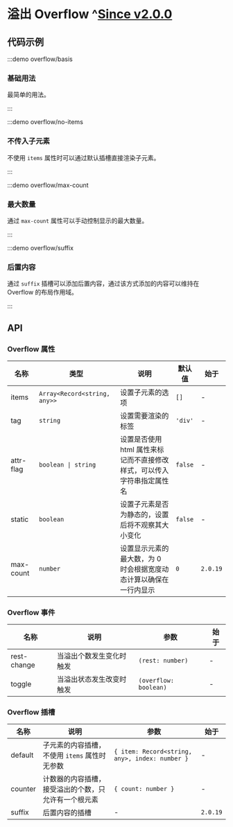 # 溢出 Overflow ^[Since v2.0.0](!s)

## 代码示例

:::demo overflow/basis

### 基础用法

最简单的用法。

:::

:::demo overflow/no-items

### 不传入子元素

不使用 `items` 属性时可以通过默认插槽直接渲染子元素。

:::

:::demo overflow/max-count

### 最大数量

通过 `max-count` 属性可以手动控制显示的最大数量。

:::

:::demo overflow/suffix

### 后置内容

通过 `suffix` 插槽可以添加后置内容，通过该方式添加的内容可以维持在 Overflow 的布局作用域。

:::

## API

### Overflow 属性

| 名称      | 类型                         | 说明                                                                   | 默认值  | 始于     |
| --------- | ---------------------------- | ---------------------------------------------------------------------- | ------- | -------- |
| items     | `Array<Record<string, any>>` | 设置子元素的选项                                                       | `[]`    | -        |
| tag       | `string`                     | 设置需要渲染的标签                                                     | `'div'` | -        |
| attr-flag | `boolean \| string`          | 设置是否使用 html 属性来标记而不直接修改样式，可以传入字符串指定属性名 | `false` | -        |
| static    | `boolean`                    | 设置子元素是否为静态的，设置后将不观察其大小变化                       | `false` | -        |
| max-count | `number`                     | 设置显示元素的最大数，为 0 时会根据宽度动态计算以确保在一行内显示      | `0`     | `2.0.19` |

### Overflow 事件

| 名称        | 说明                     | 参数                  | 始于 |
| ----------- | ------------------------ | --------------------- | ---- |
| rest-change | 当溢出个数发生变化时触发 | `(rest: number)`      | -    |
| toggle      | 当溢出状态发生改变时触发 | `(overflow: boolean)` | -    |

### Overflow 插槽

| 名称    | 说明                                                 | 参数                                           | 始于     |
| ------- | ---------------------------------------------------- | ---------------------------------------------- | -------- |
| default | 子元素的内容插槽，不使用 `items` 属性时无参数        | `{ item: Record<string, any>, index: number }` | -        |
| counter | 计数器的内容插槽，接受溢出的个数，只允许有一个根元素 | `{ count: number }`                            | -        |
| suffix  | 后置内容的插槽                                       | -                                              | `2.0.19` |
